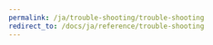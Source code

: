 ```yaml
---
permalink: /ja/trouble-shooting/trouble-shooting
redirect_to: /docs/ja/reference/trouble-shooting
---
```

